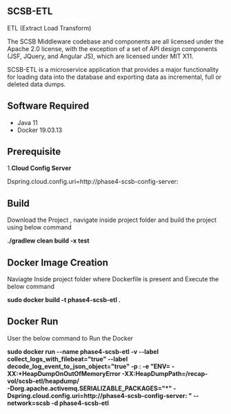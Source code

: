 ## SCSB-ETL

ETL (Extract Load Transform)

The SCSB Middleware codebase and components are all licensed under the Apache 2.0 license, with the exception of a set of API design components (JSF, JQuery, and Angular JS), which are licensed under MIT X11.

SCSB-ETL is a microservice application that provides a major functionality for loading data into the database and exporting data as incremental, full or deleted data dumps.

## Software Required

  - Java 11
  - Docker 19.03.13   

## Prerequisite

1.**Cloud Config Server**

Dspring.cloud.config.uri=http://phase4-scsb-config-server:<port>

## Build

Download the Project , navigate inside project folder and build the project using below command

**./gradlew clean build -x test**

## Docker Image Creation

Naviagte Inside project folder where Dockerfile is present and Execute the below command

**sudo docker build -t phase4-scsb-etl .**

## Docker Run

User the below command to Run the Docker

**sudo docker run --name phase4-scsb-etl  -v <volume> --label collect_logs_with_filebeat="true" --label decode_log_event_to_json_object="true" -p <port>:<port> -e "ENV= -XX:+HeapDumpOnOutOfMemoryError   -XX:HeapDumpPath=/recap-vol/scsb-etl/heapdump/  
-Dorg.apache.activemq.SERIALIZABLE_PACKAGES="*"  -Dspring.cloud.config.uri=http://phase4-scsb-config-server:<port> "  --network=scsb -d phase4-scsb-etl**


